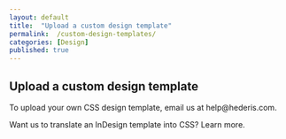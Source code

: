 ```yaml
---
layout: default
title:  "Upload a custom design template"
permalink:  /custom-design-templates/
categories: [Design]
published: true
---
```


<section data-type="chapter" class="hsecchapter" data-hederis-type="hsecchapter" id="custom-design-templates" data-pi-attrs="id: custom-design-templates"><h1 data-hederis-type="hblkchaptitle" class="hblkchaptitle" id="pLEKiJUtZ">Upload a custom design template</h1>
    <p class="hblkp" data-hederis-type="hblkp" id="pcq7i93yM">To upload your own CSS design template, email us at help@hederis.com.</p>
    <p class="hblkp" data-hederis-type="hblkp" id="pqurNajfT">Want us to translate an InDesign template into CSS? Learn more.</p>
    </section>
    